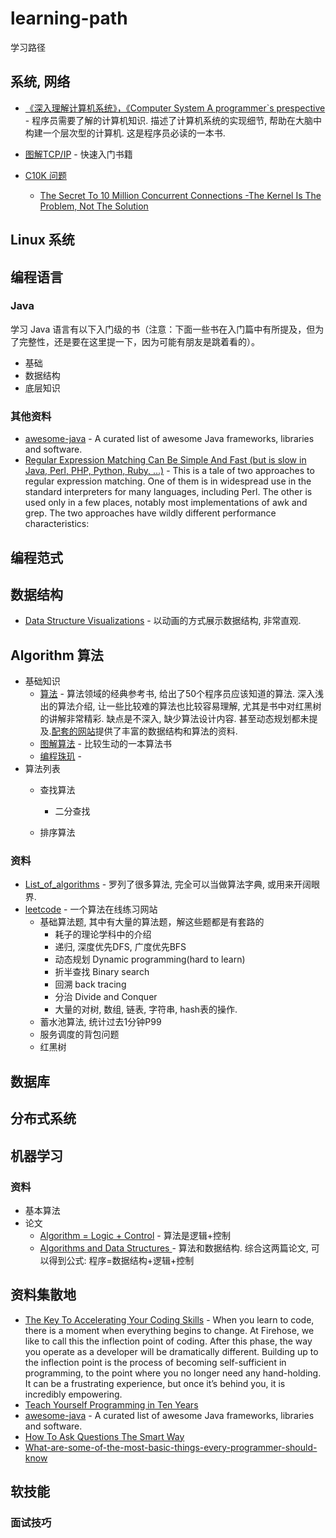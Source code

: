 # learning-path
学习路径

## 系统, 网络 
- [《深入理解计算机系统》，《Computer System A programmer`s prespective](https://book.douban.com/subject/26912767/) - 程序员需要了解的计算机知识. 描述了计算机系统的实现细节, 帮助在大脑中构建一个层次型的计算机. 这是程序员必读的一本书. 

- [图解TCP/IP](https://book.douban.com/subject/24737674/) - 快速入门书籍
- [C10K 问题](http://www.kegel.com/c10k.html) 
  - [The Secret To 10 Million Concurrent Connections -The Kernel Is The Problem, Not The Solution](http://highscalability.com/blog/2013/5/13/the-secret-to-10-million-concurrent-connections-the-kernel-i.html)
## Linux 系统

## 编程语言

### Java

学习 Java 语言有以下入门级的书（注意：下面一些书在入门篇中有所提及，但为了完整性，还是要在这里提一下，因为可能有朋友是跳着看的）。

- 基础
- 数据结构
- 底层知识



### 其他资料
- [awesome-java](https://github.com/akullpp/awesome-java) - A curated list of awesome Java frameworks, libraries and software.
- [Regular Expression Matching Can Be Simple And Fast (but is slow in Java, Perl, PHP, Python, Ruby, ...)](https://swtch.com/~rsc/regexp/regexp1.html) - This is a tale of two approaches to regular expression matching. One of them is in widespread use in the standard interpreters for many languages, including Perl. The other is used only in a few places, notably most implementations of awk and grep. The two approaches have wildly different performance characteristics:

## 编程范式

## 数据结构
- [Data Structure Visualizations](https://www.cs.usfca.edu/~galles/visualization/Algorithms.html) - 以动画的方式展示数据结构, 非常直观.

## Algorithm 算法
- 基础知识
  - [算法](https://book.douban.com/subject/10432347/) - 算法领域的经典参考书, 给出了50个程序员应该知道的算法. 深入浅出的算法介绍, 让一些比较难的算法也比较容易理解, 尤其是书中对红黑树的讲解非常精彩. 缺点是不深入, 缺少算法设计内容. 甚至动态规划都未提及.[配套的网站](https://algs4.cs.princeton.edu/home/)提供了丰富的数据结构和算法的资料. 
  - [图解算法](https://book.douban.com/subject/26979890/) - 比较生动的一本算法书
  - [编程珠玑](https://book.douban.com/subject/26302533/) - 
- 算法列表
  - 查找算法
    - 二分查找
    
  - 排序算法
### 资料
- [List_of_algorithms](https://www.wikiwand.com/en/List_of_algorithms) - 罗列了很多算法, 完全可以当做算法字典, 或用来开阔眼界.
- [leetcode](https://leetcode.com/) - 一个算法在线练习网站
  - 基础算法题, 其中有大量的算法题，解这些题都是有套路的
    - 耗子的理论学科中的介绍
    - 递归, 深度优先DFS, 广度优先BFS
    - 动态规划 Dynamic programming(hard to learn)
    - 折半查找 Binary search
    - 回溯 back tracing
    - 分治 Divide and Conquer
    - 大量的对树, 数组, 链表, 字符串, hash表的操作.
  - 蓄水池算法, 统计过去1分钟P99
  - 服务调度的背包问题
  - 红黑树

## 数据库


## 分布式系统

## 机器学习



### 资料
- 基本算法
- 论文
  - [Algorithm = Logic + Control](https://www.doc.ic.ac.uk/~rak/papers/algorithm%20=%20logic%20+%20control.pdf) - 算法是逻辑+控制
  - [Algorithms and Data Structures ](http://www.ethoberon.ethz.ch/WirthPubl/AD.pdf) - 算法和数据结构. 综合这两篇论文, 可以得到公式: 程序=数据结构+逻辑+控制

## 资料集散地
- [The Key To Accelerating Your Coding Skills](http://blog.thefirehoseproject.com/posts/learn-to-code-and-be-self-reliant/) - When you learn to code, there is a moment when everything begins to change. At Firehose, we like to call this the inflection point of coding. After this phase, the way you operate as a developer will be dramatically different. Building up to the inflection point is the process of becoming self-sufficient in programming, to the point where you no longer need any hand-holding. It can be a frustrating experience, but once it’s behind you, it is incredibly empowering. 
- [Teach Yourself Programming in Ten Years](http://norvig.com/21-days.html)
- [awesome-java](https://github.com/akullpp/awesome-java)  - A curated list of awesome Java frameworks, libraries and software. 
- [How To Ask Questions The Smart Way](http://www.catb.org/~esr/faqs/smart-questions.html)
- [What-are-some-of-the-most-basic-things-every-programmer-should-know](https://www.quora.com/What-are-some-of-the-most-basic-things-every-programmer-should-know)
## 软技能
### 面试技巧

### 